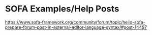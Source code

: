 # SOFA Examples/Help Posts
https://www.sofa-framework.org/community/forum/topic/hello-sofa-prepare-forum-post-in-external-editor-language-syntax/#post-14497
